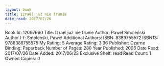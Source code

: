 ```yaml
---
layout: book
title: Izrael już nie frunie
date_read: 2017/07/26
---
```


Book Id: 12097660
Title: Izrael już nie frunie
Author: Paweł Smoleński
Author l-f: Smoleński, Paweł
Additional Authors: 
ISBN: 8389755572
ISBN13: 9788389755575
My Rating: 5
Average Rating: 3.96
Publisher: Czarne
Binding: Paperback
Number of Pages: 280
Year Published: 2006
Date Read: 2017/07/26
Date Added: 2017/06/23
Exclusive Shelf: read
Read Count: 1
Owned Copies: 0

